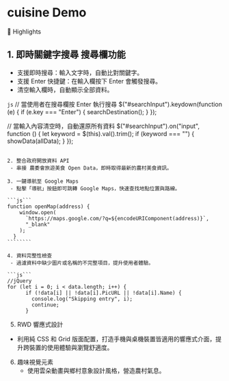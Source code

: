 # cuisine Demo

🌟 Highlights

## 1. 即時關鍵字搜尋 搜尋欄功能
  
  - 支援即時搜尋：輸入文字時，自動比對關鍵字。
  - 支援 Enter 快捷鍵：在輸入欄按下 Enter 會觸發搜尋。
  - 清空輸入欄時，自動顯示全部資料。
  
  ```js```
  // 當使用者在搜尋欄按 Enter 執行搜尋
  $("#searchInput").keydown(function (e) {
    if (e.key === "Enter") {
      searchDestination();
    }
  });
  
  // 當輸入內容清空時，自動還原所有資料
  $("#searchInput").on("input", function () {
    let keyword = $(this).val().trim();
    if (keyword === "") {
      showData(allData);
    }
  });
  `````````````

2. 整合政府開放資料 API
   - 串接 農委會旅遊美食 Open Data，即時取得最新的農村美食資訊。

3. 一鍵導航至 Google Maps
   - 點擊「導航」按鈕即可跳轉 Google Maps，快速查找地點位置與路線。

```js```
function openMap(address) {
      window.open(
        `https://maps.google.com/?q=${encodeURIComponent(address)}`,
        "_blank"
      );
    }
````````

4. 資料完整性檢查
   - 過濾資料中缺少圖片或名稱的不完整項目，提升使用者體驗。

```js```
//jQuery
for (let i = 0; i < data.length; i++) {
        if (!data[i] || !data[i].PicURL || !data[i].Name) {
          console.log("Skipping entry", i);
          continue;
        }
````````````````

5. RWD 響應式設計
  - 利用純 CSS 和 Grid 版面配置，打造手機與桌機裝置皆適用的響應式介面，提升跨裝置的使用體驗與瀏覽舒適度。

6. 趣味視覺元素
   - 使用雲朵動畫與鄉村意象設計風格，營造農村氣息。
